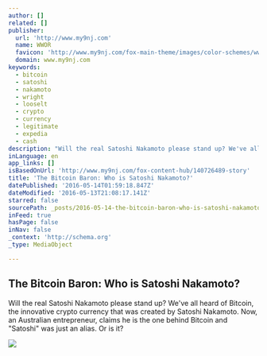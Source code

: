 ```yaml
---
author: []
related: []
publisher:
  url: 'http://www.my9nj.com'
  name: WWOR
  favicon: 'http://www.my9nj.com/fox-main-theme/images/color-schemes/wwor/favicon.ico'
  domain: www.my9nj.com
keywords:
  - bitcoin
  - satoshi
  - nakamoto
  - wright
  - looselt
  - crypto
  - currency
  - legitimate
  - expedia
  - cash
description: "Will the real Satoshi Nakamoto please stand up? We've all heard of Bitcoin, the innovative crypto currency that was created by Satoshi Nakamoto. Now, an Australian entrepreneur, claims he is the one behind Bitcoin and \"Satoshi\" was just an alias. Or is it?"
inLanguage: en
app_links: []
isBasedOnUrl: 'http://www.my9nj.com/fox-content-hub/140726489-story'
title: 'The Bitcoin Baron: Who is Satoshi Nakamoto?'
datePublished: '2016-05-14T01:59:18.847Z'
dateModified: '2016-05-13T21:08:17.141Z'
starred: false
sourcePath: _posts/2016-05-14-the-bitcoin-baron-who-is-satoshi-nakamoto.md
inFeed: true
hasPage: false
inNav: false
_context: 'http://schema.org'
_type: MediaObject

---
```

<article style=""><h1>The Bitcoin Baron: Who is Satoshi Nakamoto?</h1><p>Will the real Satoshi Nakamoto please stand up? We've all heard of Bitcoin, the innovative crypto currency that was created by Satoshi Nakamoto. Now, an Australian entrepreneur, claims he is the one behind Bitcoin and "Satoshi" was just an alias. Or is it?</p><img src="http://static.lakana.com/lakana-fox-global/theme/images/wwor/placeholder-4x3.jpg" /></article>